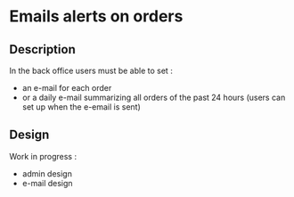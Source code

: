 <!--
  layout: roadmap-item
  title: Email alerts on order
  -->

Emails alerts on orders
=========

Description
----------------------------------

In the back office users must be able to set :

- an e-mail for each order
- or a daily e-mail summarizing all orders of the past 24 hours (users can set up when the e-email is sent)


Design
----------------------------------
Work in progress :
- admin design
- e-mail design